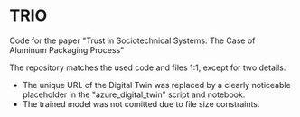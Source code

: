 # TRIO
Code for the paper "Trust in Sociotechnical Systems: The Case of Aluminum Packaging Process"

The repository matches the used code and files 1:1, except for two details:
* The unique URL of the Digital Twin was replaced by a clearly noticeable placeholder in the "azure_digital_twin" script and notebook.
* The trained model was not comitted due to file size constraints.